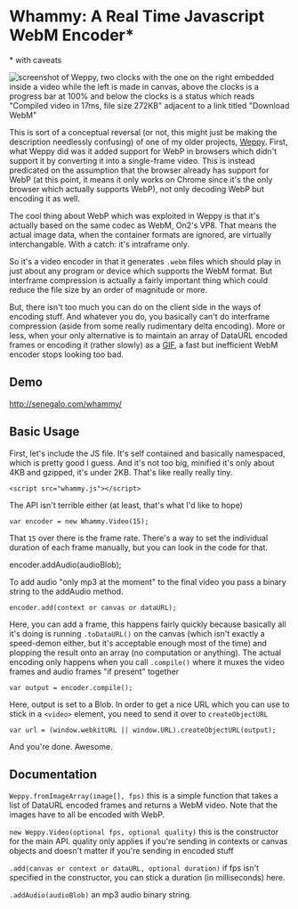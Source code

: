 # Whammy: A Real Time Javascript WebM Encoder\*

\* with caveats

![screenshot of Weppy, two clocks with the one on the right embedded inside a video while the left is made in canvas, above the clocks is a progress bar at 100% and below the clocks is a status which reads "Compiled video in 17ms, file size 272KB" adjacent to a link titled "Download WebM"](https://github.com/sysord/whammy/blob/master/screenshot.png?raw=true)

This is sort of a conceptual reversal (or not, this might just be making the description needlessly confusing) of one of my older projects, [Weppy](https://github.com/antimatter15/weppy). First, what Weppy did was it added support for WebP in browsers which didn't support it by converting it into a single-frame video. This is instead predicated on the assumption that the browser already has support for WebP (at this point, it means it only works on Chrome since it's the only browser which actually supports WebP), not only decoding WebP but encoding it as well.

The cool thing about WebP which was exploited in Weppy is that it's actually based on the same codec as WebM, On2's VP8. That means the actual image data, when the container formats are ignored, are virtually interchangable. With a catch: it's intraframe only.

So it's a video encoder in that it generates `.webm` files which should play in just about any program or device which supports the WebM format. But interframe compression is actually a fairly important thing which could reduce the file size by an order of magnitude or more. 

But, there isn't too much you can do on the client side in the ways of encoding stuff. And whatever you do, you basically can't do interframe compression (aside from some really rudimentary delta encoding). More or less, when your only alternative is to maintain an array of DataURL encoded frames or encoding it (rather slowly) as a [GIF](https://github.com/antimatter15/jsgif), a fast but inefficient WebM encoder stops looking too bad.

## Demo

http://senegalo.com/whammy/

## Basic Usage

First, let's include the JS file. It's self contained and basically namespaced, which is pretty good I guess. And it's not too big, minified it's only about 4KB and gzipped, it's under 2KB. That's like really really tiny.

	<script src="whammy.js"></script>

The API isn't terrible either (at least, that's what I'd like to hope)

	var encoder = new Whammy.Video(15);

That `15` over there is the frame rate. There's a way to set the individual duration of each frame manually, but you can look in the code for that.

  encoder.addAudio(audioBlob); 

To add audio "only mp3 at the moment" to the final video you pass a binary string to the addAudio method.

	encoder.add(context or canvas or dataURL);

Here, you can add a frame, this happens fairly quickly because basically all it's doing is running `.toDataURL()` on the canvas (which isn't exactly a speed-demon either, but it's acceptable enough most of the time) and plopping the result onto an array (no computation or anything). The actual encoding only happens when you call `.compile()` where it muxes the video frames and audio frames "if present" together

	var output = encoder.compile();

Here, output is set to a Blob. In order to get a nice URL which you can use to stick in a `<video>` element, you need to send it over to `createObjectURL`

	var url = (window.webkitURL || window.URL).createObjectURL(output);

And you're done. Awesome.

## Documentation

`Weppy.fromImageArray(image[], fps)` this is a simple function that takes a list of DataURL encoded frames and returns a WebM video. Note that the images have to all be encoded with WebP.

`new Weppy.Video(optional fps, optional quality)` this is the constructor for the main API. quality only applies if you're sending in contexts or canvas objects and doesn't matter if you're sending in encoded stuff

`.add(canvas or context or dataURL, optional duration)` if fps isn't specified in the constructor, you can stick a duration (in milliseconds) here.

`.addAudio(audioBlob)` an mp3 audio binary string.
